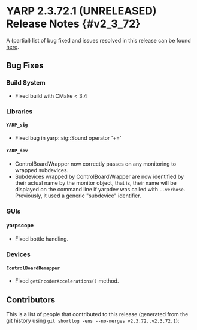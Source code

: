 YARP 2.3.72.1 (UNRELEASED) Release Notes                              {#v2_3_72}
========================================


A (partial) list of bug fixed and issues resolved in this release can be found
[here](https://github.com/robotology/yarp/issues?q=label%3A%22Fixed+in%3A+YARP+v2.3.72.1%22).

Bug Fixes
---------

### Build System

* Fixed build with CMake < 3.4


### Libraries

#### `YARP_sig`

* Fixed bug in yarp::sig::Sound operator '+='

#### `YARP_dev`

* ControlBoardWrapper now correctly passes on any monitoring to wrapped subdevices.
* Subdevices wrapped by ControlBoardWrapper are now identified by their actual name
  by the monitor object, that is, their name will be displayed on the command line
  if yarpdev was called with `--verbose`. Previously, it used a generic "subdevice"
  identifier.


### GUIs

#### yarpscope

* Fixed bottle handling.


### Devices

#### `ControlBoardRemapper`

* Fixed `getEncoderAccelerations()` method.


Contributors
------------

This is a list of people that contributed to this release (generated from the
git history using `git shortlog -ens --no-merges v2.3.72..v2.3.72.1`):


```
```
